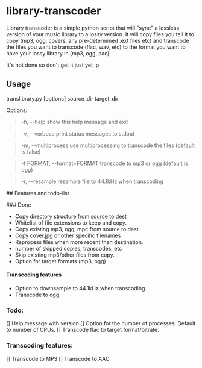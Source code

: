 # library-transcoder
Library transcoder is a simple python script that will "sync" a lossless version of your music library to a lossy version. It will copy files you tell it to copy (mp3, ogg, covers, any pre-determined .ext files etc) and transcode the files you want to transcode (flac, wav, etc) to the format you want to have your lossy library in (mp3, ogg, aac).

It's not done so don't get it just yet :p

## Usage
translibrary.py [options] source_dir target_dir

Options:
> -h, --help  show this help message and exit

> -v, --verbose print status messages to stdout

> -m, --multiprocess  use multiprocessing to transcode the files (default is false)

> -f FORMAT, --format=FORMAT  transcode to mp3 or ogg (default is ogg)

> -r, --resample  resample file to 44.1kHz when transcoding

## Features and todo-list

### Done
- Copy directory structure from source to dest
- Whitelist of file extensions to keep and copy.
- Copy existing mp3, ogg, mpc from source to dest
- Copy cover.jpg or other specific filenames
- Reprocess files when more recent than destination.
- number of skipped copies, transcodes, etc
- Skip existing mp3/other files from copy.
- Option for target formats (mp3, ogg)

#### Transcoding features
- Option to downsample to 44.1kHz when transcoding.
- Transcode to ogg

### Todo:
[] Help message with version
[] Option for the number of processes. Default to number of CPUs.
[] Transcode flac to target format/bitrate.

### Transcoding features:
[] Transcode to MP3
[] Transcode to AAC

